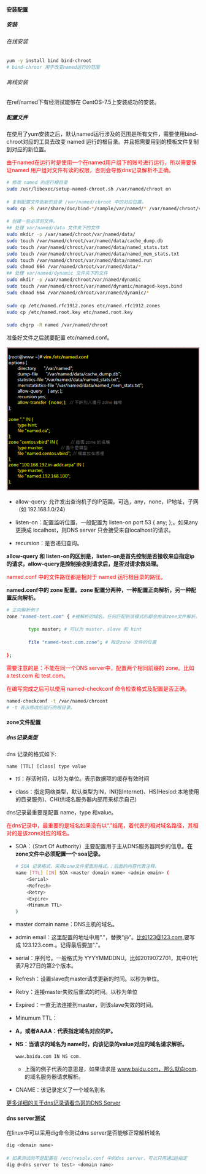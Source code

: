 #### 安装配置

##### 安装

###### 在线安装

```bash
yum -y install bind bind-chroot
# bind-chroor 用于改变named运行的范围
```

###### 离线安装

在ref/named下有经测试能够在 CentOS-7.5上安装成功的安装。

##### 配置文件

在使用了yum安装之后，默认named运行涉及的范围是所有文件，需要使用bind-chroot对应的工具去改变 named 运行的根目录。并且把需要用到的模板文件复制到对应的新位置。<br>

<font color='red'>由于named在运行时是使用一个在named用户组下的账号进行运行，所以需要保证named 用户组对文件有读的权限，否则会导致dns记录解析不正确。</font>

```bash
# 修改 named 的运行根目录
sudo /usr/libexec/setup-named-chroot.sh /var/named/chroot on

# 复制配置文件到新的目录 /var/named/chroot 中的对应位置。
sudo cp -R /usr/share/doc/bind-*/sample/var/named/* /var/named/chroot/var/named/

# 创建一些必须的文件。
## 处理 var/named/data 文件夹下的文件
sudo mkdir -p /var/named/chroot/var/named/data/
sudo touch /var/named/chroot/var/named/data/cache_dump.db
sudo touch /var/named/chroot/var/named/data/named_stats.txt
sudo touch /var/named/chroot/var/named/data/named_mem_stats.txt
sudo touch /var/named/chroot/var/named/data/named.run
sudo chmod 664 /var/named/chroot/var/named/data/*
## 处理 var/named/dynamic 文件夹下的文件
sudo mkdir -p /var/named/chroot/var/named/dynamic
sudo touch /var/named/chroot/var/named/dynamic/managed-keys.bind
sudo chmod 664 /var/named/chroot/var/named/dynamic/*

sudo cp /etc/named.rfc1912.zones etc/named.rfc1912.zones
sudo cp /etc/named.root.key etc/named.root.key

sudo chgrp -R named /var/named/chroot
```

准备好文件之后就要配置 etc/named.conf。

![](img/named.conf.PNG)

- allow-query: 允许发出查询机子的IP范围。可选，any，none，IP地址，子网（如 192.168.1.0/24）

- listen-on：配置监听位置，一般配置为 listen-on port 53 { any; };。如果any更换成 localhost，则DNS server 只会接受来自localhost的请求。

- recursion：是否递归查询。

**allow-query 和 listen-on的区别是，listen-on是首先控制是否接收来自指定ip的请求，allow-query是控制接收到请求后，是否对请求做处理。**

<font color='red'>named.conf 中的文件路径都是相对于 named 运行根目录的路径。</font>

**named.conf中的 zone 配置。zone 配置分两种，一种配置正向解析，另一种配置反向解析。**

```bash
# 正向解析例子
zone "named-test.com" { #被解析的域名。任何匹配到该模式的都会由该zone文件解析。

        type master; # 可以为 master，slave 和 hint

        file "named-test.com.zone"; # 指定zone 文件的位置

};
```

<font color='red'>需要注意的是：不能在同一个DNS server中，配置两个相同前缀的 zone。比如a.test.com 和 test.com。</font><br>

<font color='red'>在编写完成之后可以使用 named-checkconf 命令检查格式及配置是否正确。</font>

```bash
named-checkconf -t /var/named/chroont 
# -t 表示修改后运行的根目录。
```

#### zone文件配置

##### dns记录类型

dns 记录的格式如下:

```
name [TTL] [class] type value
```

- ttl：存活时间，以秒为单位。表示数据项的缓存有效时间

- class：指定网络类型，默认类型为IN，IN(指Internet)、HS(Hesiod:本地使用的目录服务)、CH(供域名服务器内部用来标示自己)

dns记录最重要是配置 name，type 和value。<br>

<font color='red'>在dns记录中，最重要的是域名如果没有以“.”结尾，着代表的相对域名路径，其相对的是该zone对应的域名。</font>

- SOA：（Start Of Authority）主要配置用于主从DNS服务器同步的信息。**在zone文件中必须配置一个 soa记录。**
  
  ```bash
  # SOA 记录格式，采用zone文件里面的格式。；后面的内容代表注释。
  name [TTL] [IN] SOA <master domain name> <admin emain> (
      <Serial>
      <Refresh>
      <Retry>
      <Expire>
      <Minumum TTL>
  )
  ```

- master domain name：DNS主机的域名。

- admin email：这里配置的地址中用"."，替换“@”。比如123@123.com,要写成 123.123.com.。记得最后要加"."。

- serial：序列号。一般格式为 YYYYMMDDNU。比如2019072701，其中01代表7月27日的第2个版本。

- Refresh：设置slave向master请求更新的时间。以秒为单位。

- Retry：连接master失败后重试的时间。以秒为单位

- Expired：一直无法连接到master，则该slave失效的时间。

- Minumum TTL：

- **A，或者AAAA：代表指定域名对应的IP。**

- **NS：当请求的域名为 name时，向该记录的value对应的域名请求解析。**
  
  ```bash
  www.baidu.com IN NS com.
  ```
  
  - 上面的例子代表的意思是，如果请求是 www.baidu.com，那么就向com. 的域名服务器请求解析。

- CNAME：该记录定义了一个域名别名

[更多详细的关于dns记录请看鸟哥的DNS Server](http://linux.vbird.org/linux_server/0350dns.php#DNS_master_rr)

#### dns server测试

在linux中可以采用dig命令测试dns server是否能够正常解析域名

```bash
dig <domain name>

# 如果测试的不是配置在 /etc/resolv.conf 中的dns server，可以只用通过@指定
dig @<dns server to test> <domain name>
```
